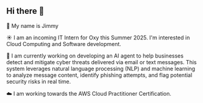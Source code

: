 ## Hi there 👋

🧑 My name is Jimmy

☀️ I am an incoming IT Intern for Oxy this Summer 2025. I'm interested in Cloud Computing and Software development. 

🤖 I am currently working on developing an AI agent to help businesses detect and mitigate cyber threats delivered via email or text messages. This system leverages natural language processing (NLP) and machine learning to analyze message content, identify phishing attempts, and flag potential security risks in real time.

☁️ I am working towards the AWS Cloud Practitioner Certification.
